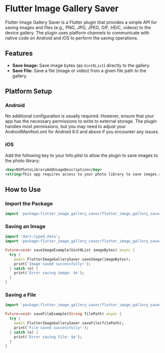# Flutter Image Gallery Saver

Flutter Image Gallery Saver is a Flutter plugin that provides a simple API for saving images and files (e.g., PNG, JPG, JPEG, GIF, HEIC, videos) to the device gallery. The plugin uses platform channels to communicate with native code on Android and iOS to perform the saving operations.

## Features

- **Save Image:** Save image bytes (as `Uint8List`) directly to the gallery.
- **Save File:** Save a file (image or video) from a given file path to the gallery.

## Platform Setup

### Android

No additional configuration is usually required. However, ensure that your app has the necessary permissions to write to external storage. The plugin handles most permissions, but you may need to adjust your AndroidManifest.xml for Android 6.0 and above if you encounter any issues.

### iOS

Add the following key to your Info.plist to allow the plugin to save images to the photo library:

```xml
<key>NSPhotoLibraryAddUsageDescription</key>
<string>This app requires access to your photo library to save images.</string>
```

## How to Use

### Import the Package

```dart
import 'package:flutter_image_gallery_saver/flutter_image_gallery_saver.dart';
```

### Saving an Image

```dart
import 'dart:typed_data';
import 'package:flutter_image_gallery_saver/flutter_image_gallery_saver.dart';

Future<void> saveImageExample(Uint8List imageBytes) async {
  try {
    await FlutterImageGallerySaver.saveImage(imageBytes);
    print('Image saved successfully!');
  } catch (e) {
    print('Error saving image: $e');
  }
}
```

### Saving a File

```dart
import 'package:flutter_image_gallery_saver/flutter_image_gallery_saver.dart';

Future<void> saveFileExample(String filePath) async {
  try {
    await FlutterImageGallerySaver.saveFile(filePath);
    print('File saved successfully!');
  } catch (e) {
    print('Error saving file: $e');
  }
}
```
